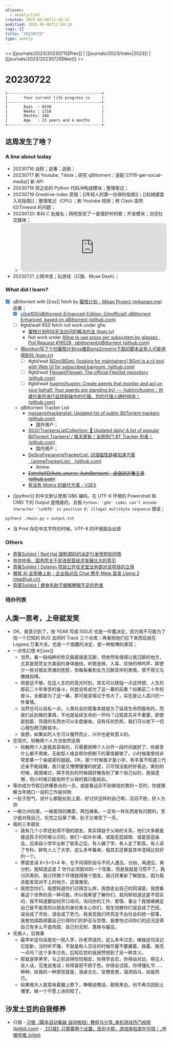 ```yaml
---
aliases:
  - weekly/1145
created: 2025-09-06T12:58:15
modified: 2025-09-06T12:59:24
tags: []
title: "20230722"
type: weekly
---
```


<< [[journals/2023/20230715|Prev]] | [[journals/2023/index|2023]] | [[journals/2023/20230729|Next]] >>

# 20230722

```shell
+-----------------------------------------+
|       Your current life progress is     |
|-----------------------------------------+
|       Days  : 8530                      |
|       Weeks : 1218                      |
|       Months: 280                       |
|       Age   : 23 years and 4 months     |
+-----------------------------------------+
```

## 这周发生了啥？

### A line about today

- 20230716 自慰；追番；追剧；
- 20230717 刷 Youtube, Tiktok；研究 qBittorrent；适配 [[1116-get-social-media]] 新 API
- 20230718 把之前的 Python 代码冲构成模块；整理笔记；
- 20230719 Onedrive-index 受阻；[[年轻人的第一份保险指南]]；[[机械键盘入坑指南]]；整理笔记（CPU）；刷 Youtube 视频；修 Clash 突然 IO/Timeout 的问题；
- 20230720 本科 C 批报名；网吧发现了一首很好听的歌；开发模块；浏览社交媒体；
  - <iframe style="border-radius:12px" src="https://open.spotify.com/embed/track/4qMaANWyL1F9vK3xWyrGNo?utm_source=generator" width="100%" height="152" frameBorder="0" allowfullscreen="" allow="autoplay; clipboard-write; encrypted-media; fullscreen; picture-in-picture" loading="lazy"></iframe>
- 20230721 上网冲浪；玩游戏（只狼、Muse Dash）；

### What did I learn?

- [x] qBittorrent with [[rss]] fetch by [蜜柑计划 - Mikan Project (mikanani.me)](https://mikanani.me/) 追番；
  - [x] [c0re100/qBittorrent-Enhanced-Edition: [Unofficial] qBittorrent Enhanced, based on qBittorrent (github.com)](https://github.com/c0re100/qBittorrent-Enhanced-Edition)
  - [ ] #gtd/wait RSS fetch not work under gfw.
	- [蜜柑计划RSS无法访问的解决办法 (bgm.tv)](https://bgm.tv/group/topic/380685)
	- Not work under [Allow to use proxy per subsystem by glassez · Pull Request #18528 · qbittorrent/qBittorrent (github.com)](https://github.com/qbittorrent/qBittorrent/pull/18528)
  - [用python写了个扫蜜柑计划rss推到aria2/motrix下载的脚本会有人可能用得到吗 (bgm.tv)](https://bgm.tv/group/topic/360778)
	- [ ] #gtd/wait [BGmi/BGmi: [looking for maintainers] BGmi is a cli tool with Web UI for subscribed bangumi. (github.com)](https://github.com/BGmi/BGmi)
	- [ ] #gtd/wait [Flexget/Flexget: The official FlexGet repository (github.com)](https://github.com/Flexget/Flexget)
	- [ ] #gtd/wait [huginn/huginn: Create agents that monitor and act on your behalf. Your agents are standing by! --- hubinn/huginn：创建代表您进行监控和操作的代理。您的代理人随时待命！ (github.com)](https://github.com/huginn/huginn)
  - qBittorrent Tracker List
	- [ngosang/trackerslist: Updated list of public BitTorrent trackers (github.com)](https://github.com/ngosang/trackerslist)
	  - 国外用户；
	- [XIU2/TrackersListCollection: 🎈 Updated daily! A list of popular BitTorrent Trackers! / 每天更新！全网热门 BT Tracker 列表！ (github.com)](https://github.com/XIU2/TrackersListCollection)
	  - 国内用户；
	- [DeSireFire/animeTrackerList: 动漫磁性链接加速方案（animeTrackerList） (github.com)](https://github.com/DeSireFire/animeTrackerList)
	  - Anime
	- ~~[EstrellaXD/Auto_source: AutoBangumi - 全自动追番工具 (github.com)](https://github.com/EstrellaXD/Auto_Bangumi)~~
	- [有没有 Motrix 的替代方案 - V2EX](https://www.v2ex.com/t/900542)
- [[python]] 的中文默认使用 GBK 编码，在 UTF-8 环境的 Powershell 和 CMD 下的 Output 是残废的，会报 `Python: 'gbk' codec can't encode character '\u30fb' in position 0: illegal multibyte sequence` 错误；

```shell
python3 ./main.py > output.txt
```

  - 当 Print 存在中文字符的时候，UTF-8 的环境就会出错

### Others

- [奇客Solidot | Red Hat 限制源码的决定引发愤怒和同情](https://www.solidot.org/story?sid=75538)
- [中共中央、国务院关于促进民营经济发展壮大的意见](https://readhub.cn/topic/8ryiUPLNsZb)
- [奇客Solidot | Dolphin 项目公开任天堂法务部对该项目的立场](https://www.solidot.org/story?sid=75582)
- [微软 AI 全家桶上新：企业版必应 Chat 携手 Meta 首发 Llama 2 (readhub.cn)](https://readhub.cn/topic/8rx2rbO3TNR)
- [奇客Solidot | 健身有助于缓解睡眠不足的危害](https://www.solidot.org/story?sid=75562)

### 待办列表

## 人类一思考，上帝就发笑

- OK，我意识到了，按 YEAR 写成 ISSUE 也是一件蠢决定，因为我不可能为了找一个已知的 BUG 去同时 Track 三个仓库；再者把他们拉下来而后放在 Logseq 万事大吉，也是一个很蠢的决定，是一种偷懒的表现；
- 一点性幻想 #[[sex]]
  - 当然，看一段纯粹的性交画面很是无聊，但依然有值得让我沉醉的地方，尤其是观赏女方美丽的身体曲线，听那连绵、入耳、欢快的呻吟声，即使少一些对彼此灵魂的抚慰，但每每看到女方沉醉其中的表情，恨不得立马缴械投降。
  - 但是这不够，在这人生的的高光时刻，其实可以狭隘一点这样想，人生的那前二十年幸苦的奋斗，何尝没有成为了这一幕的前奏？如果前二十年的奋斗，全都是为了这一幕，那可就变得过于伟大了，实在是让人高兴的一件事情。
  - 当然也可以自私一点，人类社会的叙事本就是为了延续生命而服务的，而我们此刻做的事情，不也是延续生命的一环吗？过程其实并不重要，即使是肮脏、背德的东西也可以全盘接收，没有任何负担，我们可以放下一切心理包袱沉醉其中。
  - 我想，如果此时人生可以戛然而止，兴许也是有意义的。
- 在现代，拆散两个人方法依然适用
  - 拆散两个人是极其容易的，只需要把两个人分开一段时间就好了，你甚至什么都不用做，无助型人格会帮你把剩下的事情都做了。小时候我曾经非常爱慕一个亲戚家的姐姐，OK，那个时候我才是小学，有丰富不知道三代近亲不能结婚，我只是又懵懵懂懂的欲望，只可惜没能好好表达，离别的时候，我很难过，挥手告别的时候就好像告别了某个自己似的，我很遗憾，但小时候只能依附于父母的我只能如此。
- 等你成为节假日挤爆景点的一员，或是春运买不到俱佳的票的一员时，你就理解当年随口一说的工作是何物
- 一肚子怨气，说什么都能扯到上面，好讨厌这样的自己啊，滔滔不绝，好人为师
- 一碗兰州拉面，一碗面馆的腌菜，两包辣条，一定有一样东西是有问题的，至少是对我自己，吃完之后窜了稀，肚子又难受了一天。
- 我的三本朋友
  - 我有几个小学还处得不错的朋友，其实得益于父母的关系，他们大多都是接送孩子的时候认识的，我们一起补补课、或是逛逛超商、或是逛逛庙会。后来自小学毕业断了联系之后，有人辍了学，有人走了职高，有人读了专科，鲜有人上了大学，这么多年看来，我其实还算是其中混得比较好的一个。
  - 寒窗苦读 6+3+3+4 年，在不同得阶段与不同人遇见、分别、再遇见、再分别，我知道这是 Z 世代必须面对的一个现象，但是我就是习惯不了。我讨厌离别，我讨厌换个环境就得换个朋友，我讨厌重新了解朋友，因为我总能发现对不上的地方，这很难受。
  - 我想念你们，我想知道你们过得怎么样，我想走出自己的同温层，我想看看这个世界的另一种可能，所以我希望了解你们。我同样知道这是不现实的，我不知道要如何开口询问，询问你的工作、爱情、事业？我很难确定自己是不是真的以朋友的身份来关心你们，我生怕被你们误会成了巴结、误会成了市侩、误会成了势力。我发现我们终究走不出社会的统一叙事，我害怕探路袒露自己引得你们的妒忌与怨恨，我害怕过问你们的近况显得自己有多么不食肉糜，自己的无知、愚昧与偏见。
- 先做人，后做事
  - 最早听这句话是初一刚入学，孙老师说的，这么多年过去，唯独这句话记忆犹新，当时听不懂，不就是和人交往的时候尽量不要藏着、掖着、敞亮一点吗？这个多年过去，后知后觉的我居然想到了另一种含义。
  - 那就是厚黑学，与之前说得恰恰相反，你得学会忍，你得站对边，得见人说人话，见鬼说鬼话；你得喜怒不颜于色，你得会试探，你得懂礼节......种种。给我的一种感觉就是，酒桌文化，官僚思想，溜须拍马，如是而已。
  - 如果做大人就意味着媚上欺下，睁眼说瞎话，颠倒黑白。何不再次回到土壤里，做一个不愿上进的知了。

## 沙发土豆的自我修养

- 只狼
      - [只狼（脚本自动看破 自动格挡）教程与分享_单机游戏热门视频 (bilibili.com)](https://www.bilibili.com/video/BV1rS4y1X7kY/)
      - [【只狼】只需要两个设置，告别卡顿，游戏体验提升10倍！_哔哩哔哩_bilibili](https://www.bilibili.com/video/BV1Fb41177T5/)

